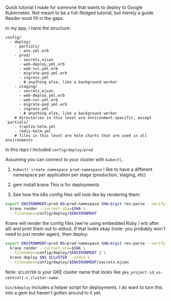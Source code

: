 Quick tutorial I made for someone that wants to deploy to Google Kubernetes. Not meant to be a full-fledged tutorial, but merely a guide. Reader must fill in the gaps.

In my app, I have the structure:

```
config/
  - deploy/
    - partials/
      - env.yml.erb
    - prod/
      - secrets.ejson
      - web-deploy.yml.erb
      - web-svc.yml.erb
      - migrate-pod.yml.erb
      - ingress.yml
      - # anything else, like a background worker
    - staging/
      - secrets.ejson
      - web-deploy.yml.erb
      - web-svc.yml.erb
      - migrate-pod.yml.erb
      - ingress.yml
      - # anything else, like a background worker
    # directories in this level are environment-specific, except `partials/`
    - traefik-helm.yml
    - redis-helm.yml
    # files in this level are helm charts that are used in all environments
```

In this repo I included `config/deploy/prod`

Assuming you can connect to your cluster with `kubectl`,

1. `kubectl create namespace prod-namespace`
I like to have a different namespace per application per stage (production, staging, etc)

2. gem install krane
This is for deployments

3. See how the k8s config files will look like by rendering them:
```sh
export ENVIRONMENT=prod NS=prod-namespace SHA=$(git rev-parse --verify master) && \
  krane render --current-sha=$SHA \
  --filenames=config/deploy/$ENVIRONMENT
```

Krane will render the config files (we're using embedded Ruby / erb after all)
and print them out to stdout. If that looks okay (note: you probably
won't need to just render again), then deploy:

```sh
export ENVIRONMENT=prod NS=prod-namespace SHA=$(git rev-parse --verify master) && \
  krane render --current-sha=$SHA \
  --filenames=config/deploy/$ENVIRONMENT | \
  krane deploy $NS $CLUSTER --stdin \
  --filenames=config/deploy/$ENVIRONMENT/secrets.ejson
```

Note: `$CLUSTER` is your GKE cluster name that looks like `gke_project-id_us-central1-c_cluster-name`.

`bin/kdeploy` includes a helper script for deployments. I do want to turn this into a gem but haven't gotten around to it yet.
